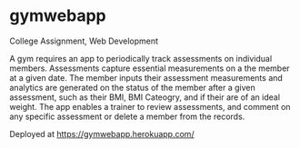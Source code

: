 # gymwebapp

College Assignment, Web Development

A gym requires an app to periodically track assessments on individual members.
Assessments capture essential measurements on a the member at a given date.
The member inputs their assessment measurements and analytics are generated on the status
of the member after a given assessment, such as their BMI, BMI Cateogry, and if their are 
of an ideal weight. The app enables a trainer to review assessments, and comment on any specific assessment
or delete a member from the records.

Deployed at https://gymwebapp.herokuapp.com/
